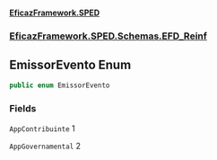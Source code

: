 #### [EficazFramework.SPED](EficazFrameworkSPED.md 'EficazFramework SPED')
### [EficazFramework.SPED.Schemas.EFD_Reinf](EficazFramework.SPED.Schemas.EFD_Reinf.md 'EficazFramework.SPED.Schemas.EFD_Reinf')

## EmissorEvento Enum

```csharp
public enum EmissorEvento
```
### Fields

<a name='EficazFramework.SPED.Schemas.EFD_Reinf.EmissorEvento.AppContribuinte'></a>

`AppContribuinte` 1

<a name='EficazFramework.SPED.Schemas.EFD_Reinf.EmissorEvento.AppGovernamental'></a>

`AppGovernamental` 2